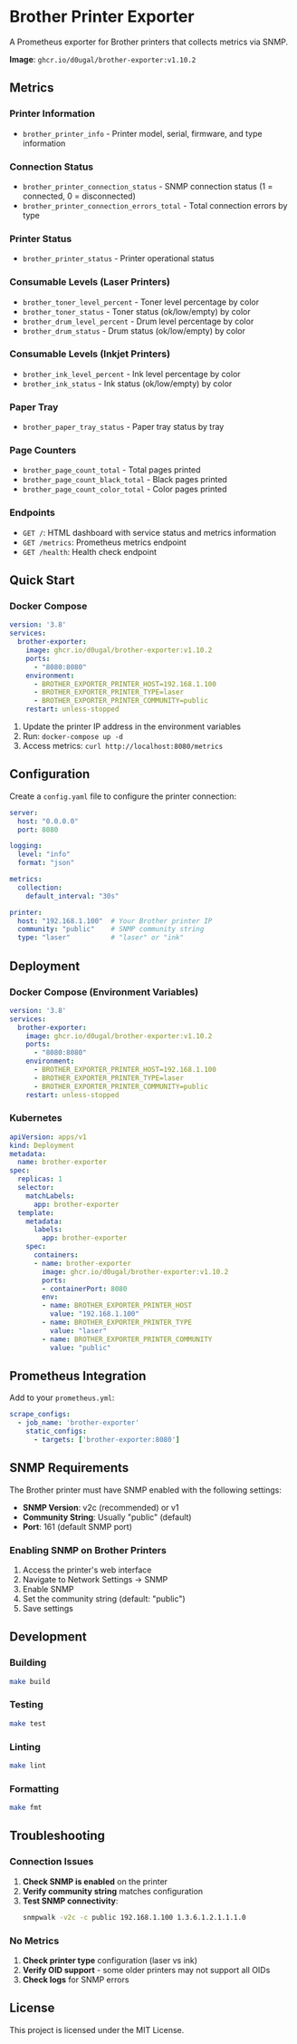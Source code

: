 # Brother Printer Exporter

A Prometheus exporter for Brother printers that collects metrics via SNMP.

**Image**: `ghcr.io/d0ugal/brother-exporter:v1.10.2`

## Metrics

### Printer Information
- `brother_printer_info` - Printer model, serial, firmware, and type information

### Connection Status
- `brother_printer_connection_status` - SNMP connection status (1 = connected, 0 = disconnected)
- `brother_printer_connection_errors_total` - Total connection errors by type

### Printer Status
- `brother_printer_status` - Printer operational status

### Consumable Levels (Laser Printers)
- `brother_toner_level_percent` - Toner level percentage by color
- `brother_toner_status` - Toner status (ok/low/empty) by color
- `brother_drum_level_percent` - Drum level percentage by color
- `brother_drum_status` - Drum status (ok/low/empty) by color

### Consumable Levels (Inkjet Printers)
- `brother_ink_level_percent` - Ink level percentage by color
- `brother_ink_status` - Ink status (ok/low/empty) by color

### Paper Tray
- `brother_paper_tray_status` - Paper tray status by tray

### Page Counters
- `brother_page_count_total` - Total pages printed
- `brother_page_count_black_total` - Black pages printed
- `brother_page_count_color_total` - Color pages printed

### Endpoints
- `GET /`: HTML dashboard with service status and metrics information
- `GET /metrics`: Prometheus metrics endpoint
- `GET /health`: Health check endpoint

## Quick Start

### Docker Compose

```yaml
version: '3.8'
services:
  brother-exporter:
    image: ghcr.io/d0ugal/brother-exporter:v1.10.2
    ports:
      - "8080:8080"
    environment:
      - BROTHER_EXPORTER_PRINTER_HOST=192.168.1.100
      - BROTHER_EXPORTER_PRINTER_TYPE=laser
      - BROTHER_EXPORTER_PRINTER_COMMUNITY=public
    restart: unless-stopped
```

1. Update the printer IP address in the environment variables
2. Run: `docker-compose up -d`
3. Access metrics: `curl http://localhost:8080/metrics`

## Configuration

Create a `config.yaml` file to configure the printer connection:

```yaml
server:
  host: "0.0.0.0"
  port: 8080

logging:
  level: "info"
  format: "json"

metrics:
  collection:
    default_interval: "30s"

printer:
  host: "192.168.1.100"  # Your Brother printer IP
  community: "public"    # SNMP community string
  type: "laser"          # "laser" or "ink"
```

## Deployment

### Docker Compose (Environment Variables)

```yaml
version: '3.8'
services:
  brother-exporter:
    image: ghcr.io/d0ugal/brother-exporter:v1.10.2
    ports:
      - "8080:8080"
    environment:
      - BROTHER_EXPORTER_PRINTER_HOST=192.168.1.100
      - BROTHER_EXPORTER_PRINTER_TYPE=laser
      - BROTHER_EXPORTER_PRINTER_COMMUNITY=public
    restart: unless-stopped
```

### Kubernetes

```yaml
apiVersion: apps/v1
kind: Deployment
metadata:
  name: brother-exporter
spec:
  replicas: 1
  selector:
    matchLabels:
      app: brother-exporter
  template:
    metadata:
      labels:
        app: brother-exporter
    spec:
      containers:
      - name: brother-exporter
        image: ghcr.io/d0ugal/brother-exporter:v1.10.2
        ports:
        - containerPort: 8080
        env:
        - name: BROTHER_EXPORTER_PRINTER_HOST
          value: "192.168.1.100"
        - name: BROTHER_EXPORTER_PRINTER_TYPE
          value: "laser"
        - name: BROTHER_EXPORTER_PRINTER_COMMUNITY
          value: "public"
```

## Prometheus Integration

Add to your `prometheus.yml`:

```yaml
scrape_configs:
  - job_name: 'brother-exporter'
    static_configs:
      - targets: ['brother-exporter:8080']
```

## SNMP Requirements

The Brother printer must have SNMP enabled with the following settings:

- **SNMP Version**: v2c (recommended) or v1
- **Community String**: Usually "public" (default)
- **Port**: 161 (default SNMP port)

### Enabling SNMP on Brother Printers

1. Access the printer's web interface
2. Navigate to Network Settings → SNMP
3. Enable SNMP
4. Set the community string (default: "public")
5. Save settings

## Development

### Building

```bash
make build
```

### Testing

```bash
make test
```

### Linting

```bash
make lint
```

### Formatting

```bash
make fmt
```

## Troubleshooting

### Connection Issues

1. **Check SNMP is enabled** on the printer
2. **Verify community string** matches configuration
3. **Test SNMP connectivity**:
   ```bash
   snmpwalk -v2c -c public 192.168.1.100 1.3.6.1.2.1.1.1.0
   ```

### No Metrics

1. **Check printer type** configuration (laser vs ink)
2. **Verify OID support** - some older printers may not support all OIDs
3. **Check logs** for SNMP errors

## License

This project is licensed under the MIT License.